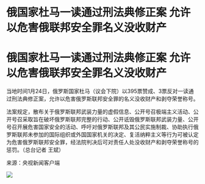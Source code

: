 # 俄国家杜马一读通过刑法典修正案 允许以危害俄联邦安全罪名义没收财产

# 俄国家杜马一读通过刑法典修正案 允许以危害俄联邦安全罪名义没收财产

当地时间1月24日，俄罗斯国家杜马（议会下院）以395票赞成、3票反对一读通过刑法典修正案，允许以危害俄罗斯联邦安全罪的名义没收财产和剥夺荣誉称号。

法案规定，散布关于俄罗斯联邦武装力量的虚假信息、公开号召极端主义活动、公开号召采取旨在破坏俄罗斯联邦完整的行动、公开诋毁俄罗斯联邦武装力量、公开号召开展危害国家安全的活动、呼吁对俄罗斯联邦及其公民实施制裁、协助执行俄罗斯联邦未参加的国际组织或外国国家机关的决定、复活纳粹主义等行为可被认定为危害俄罗斯联邦安全罪，经法院判决后可对责任人处没收财产和剥夺荣誉称号的惩罚。（总台记者
王斌）

来源：央视新闻客户端

![](https://inews.gtimg.com/om_bt/OAJmfDCx8Z93WYUJOtj1DWd81OKln7nWW2naCWFKKIT9AAA/1000)

